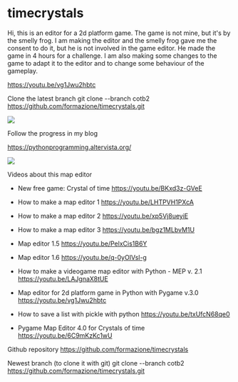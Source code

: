 # timecrystals
Hi, this is an editor for a 2d platform game. The game is not mine, but it's by the smelly frog. I am making the editor and the smelly frog gave me the consent to do it, but he is not involved in the game editor. He made the game in 4 hours for a challenge. I am also making some changes to the game to adapt it to the editor and to change some behaviour of the gameplay.

https://youtu.be/vg1Jwu2hbtc

Clone the latest branch
git clone --branch cotb2 https://github.com/formazione/timecrystals.git

![](https://pythonprogramming.altervista.org/wp-content/uploads/2021/07/image-20.png)

Follow the progress in my blog

https://pythonprogramming.altervista.org/

![](https://pythonprogramming.altervista.org/wp-content/uploads/2020/08/cropped-python_pygame.png)

Videos about this map editor

- New free game: Crystal of time
https://youtu.be/BKxd3z-GVeE

- How to make a map editor 1
https://youtu.be/LHTPVH1PXcA

- How to make a map editor 2
https://youtu.be/xp5Vj8ueyiE

- How to make a map editor 3
https://youtu.be/bgz1MLbvM1U

- Map editor 1.5
https://youtu.be/PelxCis1B6Y

- Map editor 1.6
https://youtu.be/q-0yOIVsl-g

- How to make a videogame map editor with Python - MEP v. 2.1
https://youtu.be/LAJgnaX8tUE

- Map editor for 2d platform game in Python with Pygame v.3.0
https://youtu.be/vg1Jwu2hbtc

- How to save a list with pickle with python
https://youtu.be/txUfcN68qe0

- Pygame Map Editor 4.0 for Crystals of time
https://youtu.be/6C9mKzKc1wU

Github repository
https://github.com/formazione/timecrystals

Newest branch (to clone it with git)
git clone --branch cotb2 https://github.com/formazione/timecrystals.git
